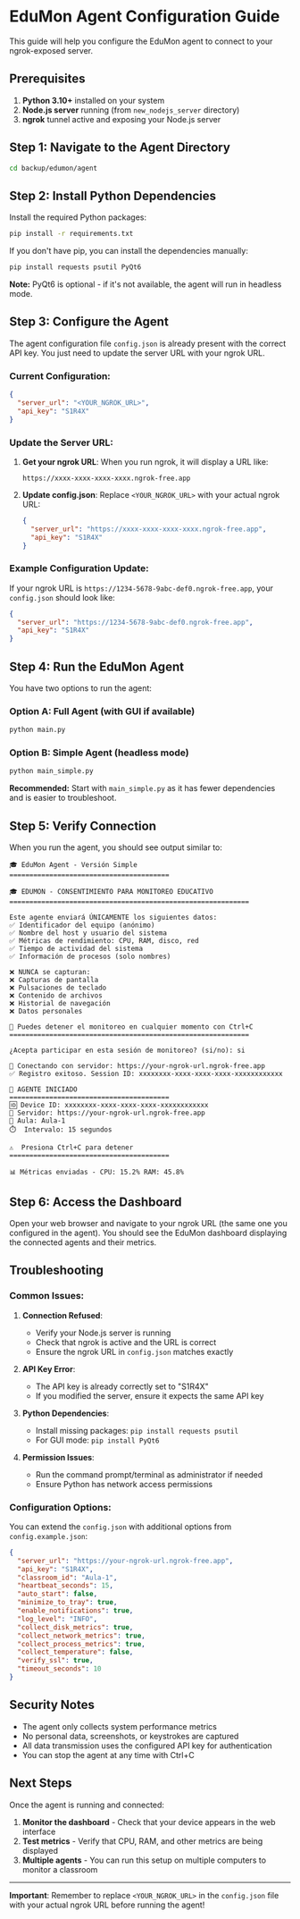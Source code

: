 # EduMon Agent Configuration Guide

This guide will help you configure the EduMon agent to connect to your ngrok-exposed server.

## Prerequisites

1. **Python 3.10+** installed on your system
2. **Node.js server** running (from `new_nodejs_server` directory)
3. **ngrok** tunnel active and exposing your Node.js server

## Step 1: Navigate to the Agent Directory

```bash
cd backup/edumon/agent
```

## Step 2: Install Python Dependencies

Install the required Python packages:

```bash
pip install -r requirements.txt
```

If you don't have pip, you can install the dependencies manually:

```bash
pip install requests psutil PyQt6
```

**Note:** PyQt6 is optional - if it's not available, the agent will run in headless mode.

## Step 3: Configure the Agent

The agent configuration file `config.json` is already present with the correct API key. You just need to update the server URL with your ngrok URL.

### Current Configuration:
```json
{
  "server_url": "<YOUR_NGROK_URL>",
  "api_key": "S1R4X"
}
```

### Update the Server URL:

1. **Get your ngrok URL**: When you run ngrok, it will display a URL like:
   ```
   https://xxxx-xxxx-xxxx-xxxx.ngrok-free.app
   ```

2. **Update config.json**: Replace `<YOUR_NGROK_URL>` with your actual ngrok URL:
   ```json
   {
     "server_url": "https://xxxx-xxxx-xxxx-xxxx.ngrok-free.app",
     "api_key": "S1R4X"
   }
   ```

### Example Configuration Update:

If your ngrok URL is `https://1234-5678-9abc-def0.ngrok-free.app`, your `config.json` should look like:

```json
{
  "server_url": "https://1234-5678-9abc-def0.ngrok-free.app",
  "api_key": "S1R4X"
}
```

## Step 4: Run the EduMon Agent

You have two options to run the agent:

### Option A: Full Agent (with GUI if available)
```bash
python main.py
```

### Option B: Simple Agent (headless mode)
```bash
python main_simple.py
```

**Recommended:** Start with `main_simple.py` as it has fewer dependencies and is easier to troubleshoot.

## Step 5: Verify Connection

When you run the agent, you should see output similar to:

```
🎓 EduMon Agent - Versión Simple
========================================

🎓 EDUMON - CONSENTIMIENTO PARA MONITOREO EDUCATIVO
============================================================

Este agente enviará ÚNICAMENTE los siguientes datos:
✅ Identificador del equipo (anónimo)
✅ Nombre del host y usuario del sistema
✅ Métricas de rendimiento: CPU, RAM, disco, red
✅ Tiempo de actividad del sistema
✅ Información de procesos (solo nombres)

❌ NUNCA se capturan:
❌ Capturas de pantalla
❌ Pulsaciones de teclado
❌ Contenido de archivos
❌ Historial de navegación
❌ Datos personales

🛑 Puedes detener el monitoreo en cualquier momento con Ctrl+C
============================================================

¿Acepta participar en esta sesión de monitoreo? (si/no): si

🔗 Conectando con servidor: https://your-ngrok-url.ngrok-free.app
✅ Registro exitoso. Session ID: xxxxxxxx-xxxx-xxxx-xxxx-xxxxxxxxxxxx

🚀 AGENTE INICIADO
========================================
🆔 Device ID: xxxxxxxx-xxxx-xxxx-xxxx-xxxxxxxxxxxx
🔗 Servidor: https://your-ngrok-url.ngrok-free.app
🏫 Aula: Aula-1
⏱️  Intervalo: 15 segundos

⚠️  Presiona Ctrl+C para detener
========================================

📊 Métricas enviadas - CPU: 15.2% RAM: 45.8%
```

## Step 6: Access the Dashboard

Open your web browser and navigate to your ngrok URL (the same one you configured in the agent). You should see the EduMon dashboard displaying the connected agents and their metrics.

## Troubleshooting

### Common Issues:

1. **Connection Refused**: 
   - Verify your Node.js server is running
   - Check that ngrok is active and the URL is correct
   - Ensure the ngrok URL in `config.json` matches exactly

2. **API Key Error**:
   - The API key is already correctly set to "S1R4X"
   - If you modified the server, ensure it expects the same API key

3. **Python Dependencies**:
   - Install missing packages: `pip install requests psutil`
   - For GUI mode: `pip install PyQt6`

4. **Permission Issues**:
   - Run the command prompt/terminal as administrator if needed
   - Ensure Python has network access permissions

### Configuration Options:

You can extend the `config.json` with additional options from `config.example.json`:

```json
{
  "server_url": "https://your-ngrok-url.ngrok-free.app",
  "api_key": "S1R4X",
  "classroom_id": "Aula-1",
  "heartbeat_seconds": 15,
  "auto_start": false,
  "minimize_to_tray": true,
  "enable_notifications": true,
  "log_level": "INFO",
  "collect_disk_metrics": true,
  "collect_network_metrics": true,
  "collect_process_metrics": true,
  "collect_temperature": false,
  "verify_ssl": true,
  "timeout_seconds": 10
}
```

## Security Notes

- The agent only collects system performance metrics
- No personal data, screenshots, or keystrokes are captured
- All data transmission uses the configured API key for authentication
- You can stop the agent at any time with Ctrl+C

## Next Steps

Once the agent is running and connected:

1. **Monitor the dashboard** - Check that your device appears in the web interface
2. **Test metrics** - Verify that CPU, RAM, and other metrics are being displayed
3. **Multiple agents** - You can run this setup on multiple computers to monitor a classroom

---

**Important**: Remember to replace `<YOUR_NGROK_URL>` in the `config.json` file with your actual ngrok URL before running the agent!